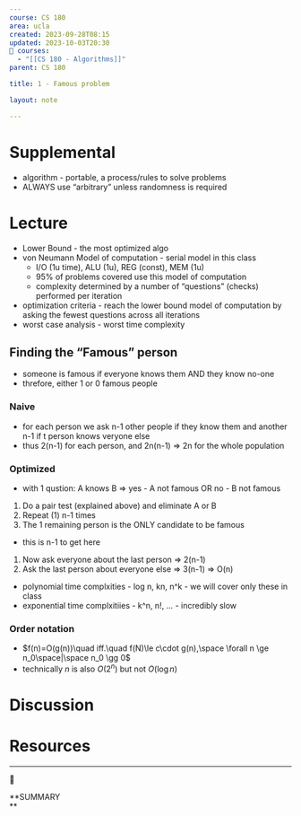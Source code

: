 ```yaml
---
course: CS 180
area: ucla
created: 2023-09-28T08:15
updated: 2023-10-03T20:30
📕 courses:
  - "[[CS 180 - Algorithms]]"
parent: CS 180

title: 1 - Famous problem

layout: note

---
```

# Supplemental

- algorithm - portable, a process/rules to solve problems
- ALWAYS use “arbitrary” unless randomness is required

# Lecture

- Lower Bound - the most optimized algo
- von Neumann Model of computation - serial model in this class
    - I/O (1u time), ALU (1u), REG (const), MEM (1u)
    - 95% of problems covered use this model of computation
    - complexity determined by a number of “questions” (checks) performed per iteration
- optimization criteria - reach the lower bound model of computation by asking the fewest questions across all iterations
- worst case analysis - worst time complexity

## Finding the “Famous” person

- someone is famous if everyone knows them AND they know no-one
- threfore, either 1 or 0 famous people

### Naive

- for each person we ask n-1 other people if they know them and another n-1 if t person knows veryone else
- thus 2(n-1) for each person, and 2n(n-1) ⇒ 2n for the whole population

### Optimized

- with 1 qustion: A knows B ⇒ yes - A not famous OR no - B not famous

1. Do a pair test (explained above) and eliminate A or B
2. Repeat (1) n-1 times
3. The 1 remaining person is the ONLY candidate to be famous

- this is n-1 to get here

1. Now ask everyone about the last person ⇒ 2(n-1)
2. Ask the last person about everyone else ⇒ 3(n-1) ⇒ O(n)

- polynomial time complxities - log n, kn, n^k - we will cover only these in class
- exponential time complxitiies - k^n, n!, … - incredibly slow

### Order notation

- $f(n)=O(g(n))\quad iff.\quad f(N)\le c\cdot g(n),\space \forall n \ge n_0\space|\space n_0 \gg 0$﻿
- technically $n$﻿ is also $O(2^n)$﻿ but not $O(\log n)$﻿

# Discussion

  

# Resources

---

[](https://www.notion.soundefined)

📌

**SUMMARY  
**